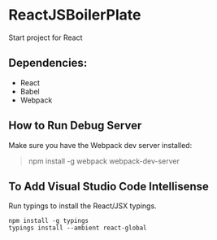 # ReactJSBoilerPlate
Start project for React

## Dependencies:
* React
* Babel
* Webpack

## How to Run Debug Server
Make sure you have the Webpack dev server installed:

> npm install -g webpack webpack-dev-server

## To Add Visual Studio Code Intellisense
Run typings to install the React/JSX typings.

```
npm install -g typings
typings install --ambient react-global
```
